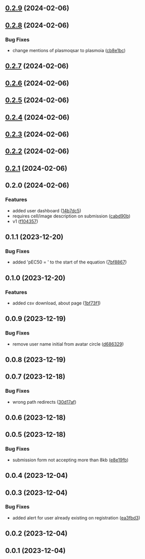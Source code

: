 

## [0.2.9](https://github.com/LABIOQUIM/plasmoia/compare/0.2.8...0.2.9) (2024-02-06)

## [0.2.8](https://github.com/LABIOQUIM/plasmoia/compare/0.2.7...0.2.8) (2024-02-06)


### Bug Fixes

* change mentions of plasmoqsar to plasmoia ([cb8e1bc](https://github.com/LABIOQUIM/plasmoia/commit/cb8e1bc0d289effc5f4652228e4c5fe11b455e5f))

## [0.2.7](https://github.com/LABIOQUIM/plasmoia/compare/0.2.6...0.2.7) (2024-02-06)

## [0.2.6](https://github.com/LABIOQUIM/plasmoia/compare/0.2.5...0.2.6) (2024-02-06)

## [0.2.5](https://github.com/LABIOQUIM/plasmoia/compare/0.2.4...0.2.5) (2024-02-06)

## [0.2.4](https://github.com/LABIOQUIM/plasmoia/compare/0.2.3...0.2.4) (2024-02-06)

## [0.2.3](https://github.com/LABIOQUIM/plasmoia/compare/0.2.2...0.2.3) (2024-02-06)

## [0.2.2](https://github.com/LABIOQUIM/plasmoia/compare/0.2.1...0.2.2) (2024-02-06)

## [0.2.1](https://github.com/LABIOQUIM/plasmoia/compare/0.2.0...0.2.1) (2024-02-06)

## 0.2.0 (2024-02-06)


### Features

* added user dashboard ([14b7dc5](https://github.com/LABIOQUIM/plasmoia/commit/14b7dc5c26228ff4ad6567da35be7f7967dc3dae))
* requires cell/image description on submission ([cabd90b](https://github.com/LABIOQUIM/plasmoia/commit/cabd90bbb22acc89585ea1c8a8a80bec91d936ba))
* v1 ([f104357](https://github.com/LABIOQUIM/plasmoia/commit/f104357101a3b2b8472cd0b452397636e48f381d))

## 0.1.1 (2023-12-20)


### Bug Fixes

* added 'pEC50 = ' to the start of the equation ([7bf8867](https://github.com/LABIOQUIM/plasmoqsar/commit/7bf88675e882fa3fa9c4a09295ade678c2c2e6f3))

## 0.1.0 (2023-12-20)


### Features

* added csv download, about page ([1bf73f1](https://github.com/LABIOQUIM/plasmoqsar/commit/1bf73f14e977bab82a04a29dae2bff3d9729d508))

## 0.0.9 (2023-12-19)


### Bug Fixes

* remove user name initial from avatar circle ([d686329](https://github.com/LABIOQUIM/plasmoqsar/commit/d686329d1b3a2d00ba396e42853294fc2e7109b2))

## 0.0.8 (2023-12-19)

## 0.0.7 (2023-12-18)


### Bug Fixes

* wrong path redirects ([30d17af](https://github.com/LABIOQUIM/plasmoqsar/commit/30d17af9bf321c80a9f0a66b749ad3c0e4fd3200))

## 0.0.6 (2023-12-18)

## 0.0.5 (2023-12-18)


### Bug Fixes

* submission form not accepting more than 8kb ([e8e19fb](https://github.com/LABIOQUIM/plasmoqsar/commit/e8e19fb582fe11af0b726e73c2f1e997bc8ac41d))

## 0.0.4 (2023-12-04)

## 0.0.3 (2023-12-04)


### Bug Fixes

* added alert for user already existing on registration ([ea3fbd3](https://github.com/LABIOQUIM/qsar/commit/ea3fbd32240ca7756f1ff4f66b1c5057b51307c8))

## 0.0.2 (2023-12-04)

## 0.0.1 (2023-12-04)
